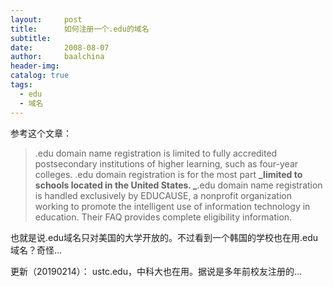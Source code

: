 ```yaml
---
layout:     post
title:      如何注册一个.edu的域名
subtitle:   
date:       2008-08-07
author:     baalchina
header-img:
catalog: true
tags:
  - edu
  - 域名
---
```


参考这个文章：
> .edu domain name registration is limited to fully accredited postsecondary institutions of higher learning, such as four-year colleges. .edu domain registration is for the most part **_limited to schools located in the United States. _**.edu domain name registration is handled exclusively by EDUCAUSE, a nonprofit organization working to promote the intelligent use of information technology in education. Their FAQ provides complete eligibility information.

也就是说.edu域名只对美国的大学开放的。不过看到一个韩国的学校也在用.edu域名？奇怪...

更新（20190214）：
ustc.edu，中科大也在用。据说是多年前校友注册的...